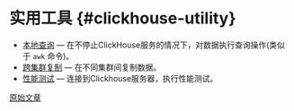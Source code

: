 # 实用工具 {#clickhouse-utility}

-   [本地查询](clickhouse-local.md) —  在不停止ClickHouse服务的情况下，对数据执行查询操作(类似于 `awk` 命令)。
-   [跨集群复制](clickhouse-copier.md) —  在不同集群间复制数据。
-   [性能测试](clickhouse-benchmark.md) — 连接到Clickhouse服务器，执行性能测试。

[原始文章](https://clickhouse.tech/docs/en/operations/utils/) <!--hide-->
